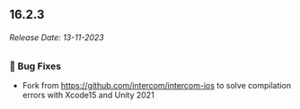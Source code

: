 ## 16.2.3  
###### Release Date: 13-11-2023

### 🐛 Bug Fixes
* Fork from https://github.com/intercom/intercom-ios to solve compilation errors with Xcode15 and Unity 2021
